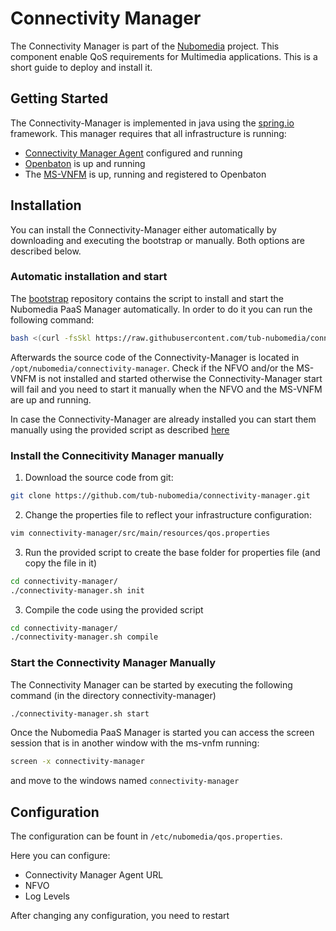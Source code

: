 # Connectivity Manager

The Connectivity Manager is part of the [Nubomedia](http://www.nubomedia.eu) project. This component enable QoS requirements for Multimedia applications.
This is a short guide to deploy and install it.

## Getting Started

The Connectivity-Manager is implemented in java using the [spring.io] framework. This manager requires that all infrastructure is running:

* [Connectivity Manager Agent][cma] configured and running
* [Openbaton][orchestrator] is up and running
* The [MS-VNFM][vnfm] is up, running and registered to Openbaton

## Installation

You can install the Connectivity-Manager either automatically by downloading and executing the bootstrap or manually.
Both options are described below.

### Automatic installation and start

The [bootstrap] repository contains the script to install and start the Nubomedia PaaS Manager automatically.
In order to do it you can run the following command:

```bash
bash <(curl -fsSkl https://raw.githubusercontent.com/tub-nubomedia/connectivity-manager/develop/bootstrap)
```

Afterwards the source code of the Connectivity-Manager is located in `/opt/nubomedia/connectivity-manager`.
Check if the NFVO and/or the MS-VNFM is not installed and started otherwise the Connectivity-Manager start will fail and you need to start it manually when the NFVO and the MS-VNFM are up and running.

In case the Connectivity-Manager are already installed you can start them manually using the provided script as described [here](#start-the-connectivity-manager-manually)

### Install the Connecitivity Manager manually

1. Download the source code from git:

```bash
git clone https://github.com/tub-nubomedia/connectivity-manager.git
```

2. Change the properties file to reflect your infrastructure configuration:

```bash
vim connectivity-manager/src/main/resources/qos.properties
```

3. Run the provided script to create the base folder for properties file (and copy the file in it)

```bash
cd connectivity-manager/
./connectivity-manager.sh init
```

3. Compile the code using the provided script

```bash
cd connectivity-manager/
./connectivity-manager.sh compile
```

### Start the Connectivity Manager Manually

The Connectivity Manager can be started by executing the following command (in the directory connectivity-manager)

```bash
./connectivity-manager.sh start
```

Once the Nubomedia PaaS Manager is started you can access the screen session that is in another window with the ms-vnfm running:

```bash
screen -x connectivity-manager
```
and move to the windows named `connectivity-manager`

## Configuration

The configuration can be fount in `/etc/nubomedia/qos.properties`.

Here you can configure:

* Connectivity Manager Agent URL
* NFVO
* Log Levels

After changing any configuration, you need to restart

[orchestrator]:http://openbaton.github.io
[vnfm]:https://github.com/tub-nubomedia/ms-vnfm
[spring.io]:https://spring.io/
[cma]:https://github.com/tub-nubomedia/connectivity-manager-agent.git
[bootstrap]:https://raw.githubusercontent.com/tub-nubomedia/connectivity-manager/develop/bootstrap
[NFV MANO]:http://www.etsi.org/deliver/etsi_gs/NFV-MAN/001_099/001/01.01.01_60/gs_nfv-man001v010101p.pdf



































[nubomedia]:https://www.nubomedia.eu